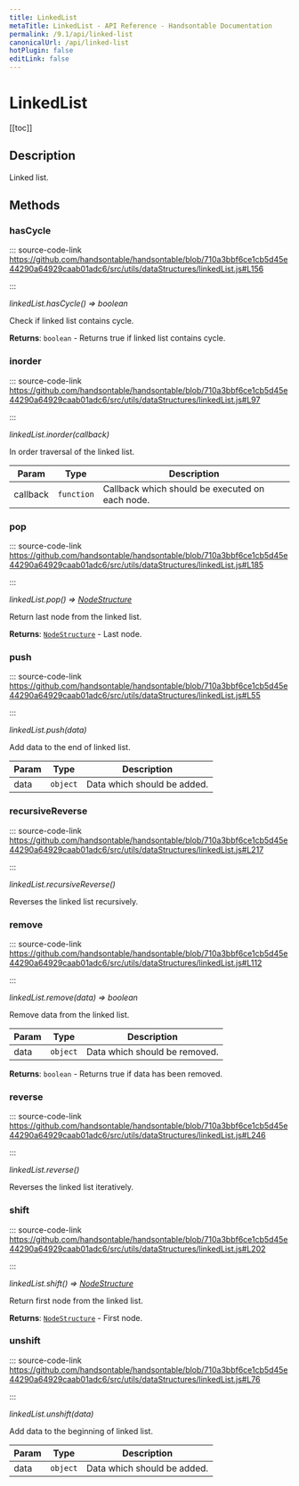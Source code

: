 ```yaml
---
title: LinkedList
metaTitle: LinkedList - API Reference - Handsontable Documentation
permalink: /9.1/api/linked-list
canonicalUrl: /api/linked-list
hotPlugin: false
editLink: false
---
```


# LinkedList

[[toc]]

## Description

Linked list.


## Methods

### hasCycle
  
::: source-code-link https://github.com/handsontable/handsontable/blob/710a3bbf6ce1cb5d45e44290a64929caab01adc6/src/utils/dataStructures/linkedList.js#L156

:::

_linkedList.hasCycle() ⇒ boolean_

Check if linked list contains cycle.


**Returns**: `boolean` - Returns true if linked list contains cycle.  

### inorder
  
::: source-code-link https://github.com/handsontable/handsontable/blob/710a3bbf6ce1cb5d45e44290a64929caab01adc6/src/utils/dataStructures/linkedList.js#L97

:::

_linkedList.inorder(callback)_

In order traversal of the linked list.


| Param | Type | Description |
| --- | --- | --- |
| callback | `function` | Callback which should be executed on each node. |



### pop
  
::: source-code-link https://github.com/handsontable/handsontable/blob/710a3bbf6ce1cb5d45e44290a64929caab01adc6/src/utils/dataStructures/linkedList.js#L185

:::

_linkedList.pop() ⇒ [NodeStructure](@/api/nodeStructure.md)_

Return last node from the linked list.


**Returns**: [`NodeStructure`](@/api/nodeStructure.md) - Last node.  

### push
  
::: source-code-link https://github.com/handsontable/handsontable/blob/710a3bbf6ce1cb5d45e44290a64929caab01adc6/src/utils/dataStructures/linkedList.js#L55

:::

_linkedList.push(data)_

Add data to the end of linked list.


| Param | Type | Description |
| --- | --- | --- |
| data | `object` | Data which should be added. |



### recursiveReverse
  
::: source-code-link https://github.com/handsontable/handsontable/blob/710a3bbf6ce1cb5d45e44290a64929caab01adc6/src/utils/dataStructures/linkedList.js#L217

:::

_linkedList.recursiveReverse()_

Reverses the linked list recursively.



### remove
  
::: source-code-link https://github.com/handsontable/handsontable/blob/710a3bbf6ce1cb5d45e44290a64929caab01adc6/src/utils/dataStructures/linkedList.js#L112

:::

_linkedList.remove(data) ⇒ boolean_

Remove data from the linked list.


| Param | Type | Description |
| --- | --- | --- |
| data | `object` | Data which should be removed. |


**Returns**: `boolean` - Returns true if data has been removed.  

### reverse
  
::: source-code-link https://github.com/handsontable/handsontable/blob/710a3bbf6ce1cb5d45e44290a64929caab01adc6/src/utils/dataStructures/linkedList.js#L246

:::

_linkedList.reverse()_

Reverses the linked list iteratively.



### shift
  
::: source-code-link https://github.com/handsontable/handsontable/blob/710a3bbf6ce1cb5d45e44290a64929caab01adc6/src/utils/dataStructures/linkedList.js#L202

:::

_linkedList.shift() ⇒ [NodeStructure](@/api/nodeStructure.md)_

Return first node from the linked list.


**Returns**: [`NodeStructure`](@/api/nodeStructure.md) - First node.  

### unshift
  
::: source-code-link https://github.com/handsontable/handsontable/blob/710a3bbf6ce1cb5d45e44290a64929caab01adc6/src/utils/dataStructures/linkedList.js#L76

:::

_linkedList.unshift(data)_

Add data to the beginning of linked list.


| Param | Type | Description |
| --- | --- | --- |
| data | `object` | Data which should be added. |


